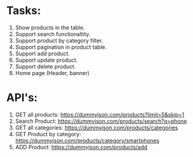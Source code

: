 # Tasks:

1. Show products in the table.
2. Support search functionaltity.
3. Support product by category filter.
4. Support pagination in product table.
5. Support add product.
6. Support update product.
7. Support delete product.
8. Home page (Header, banner)


# API's:

1. GET all products: https://dummyjson.com/products?limit=5&skip=1
2. Search Product: https://dummyjson.com/products/search?q=phone
3. GET all categories: https://dummyjson.com/products/categories
4. GET Product by category: https://dummyjson.com/products/category/smartphones
5. ADD Product: https://dummyjson.com/products/add